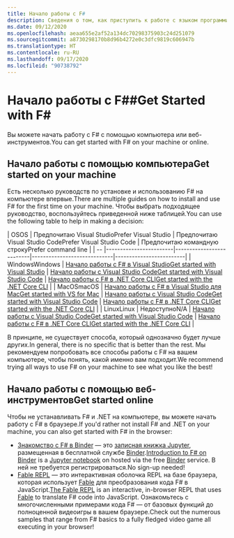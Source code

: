 ```yaml
---
title: Начало работы с F#
description: Сведения о том, как приступить к работе с языком программирования F#.
ms.date: 09/12/2020
ms.openlocfilehash: aeaa655e2af52a134dc70298375903c24d251079
ms.sourcegitcommit: a8730298170b8d96b4272e0c3dfc9819c606947b
ms.translationtype: HT
ms.contentlocale: ru-RU
ms.lasthandoff: 09/17/2020
ms.locfileid: "90738792"
---
```

# <a name="get-started-with-f"></a><span data-ttu-id="3ec8c-103">Начало работы с F#\#</span><span class="sxs-lookup"><span data-stu-id="3ec8c-103">Get Started with F\#</span></span>

<span data-ttu-id="3ec8c-104">Вы можете начать работу с F# с помощью компьютера или веб-инструментов.</span><span class="sxs-lookup"><span data-stu-id="3ec8c-104">You can get started with F# on your machine or online.</span></span>

## <a name="get-started-on-your-machine"></a><span data-ttu-id="3ec8c-105">Начало работы с помощью компьютера</span><span class="sxs-lookup"><span data-stu-id="3ec8c-105">Get started on your machine</span></span>

<span data-ttu-id="3ec8c-106">Есть несколько руководств по установке и использованию F# на компьютере впервые.</span><span class="sxs-lookup"><span data-stu-id="3ec8c-106">There are multiple guides on how to install and use F# for the first time on your machine.</span></span>  <span data-ttu-id="3ec8c-107">Чтобы выбрать подходящее руководство, воспользуйтесь приведенной ниже таблицей.</span><span class="sxs-lookup"><span data-stu-id="3ec8c-107">You can use the following table to help in making a decision:</span></span>

| <span data-ttu-id="3ec8c-108">OS</span><span class="sxs-lookup"><span data-stu-id="3ec8c-108">OS</span></span> | <span data-ttu-id="3ec8c-109">Предпочитаю Visual Studio</span><span class="sxs-lookup"><span data-stu-id="3ec8c-109">Prefer Visual Studio</span></span> | <span data-ttu-id="3ec8c-110">Предпочитаю Visual Studio Code</span><span class="sxs-lookup"><span data-stu-id="3ec8c-110">Prefer Visual Studio Code</span></span> | <span data-ttu-id="3ec8c-111">Предпочитаю командную строку</span><span class="sxs-lookup"><span data-stu-id="3ec8c-111">Prefer command line</span></span> |
| -- |------------------------|--------------------------|-----------------------------|-------------------------|
| <span data-ttu-id="3ec8c-112">Windows</span><span class="sxs-lookup"><span data-stu-id="3ec8c-112">Windows</span></span> | [<span data-ttu-id="3ec8c-113">Начало работы с F# в Visual Studio</span><span class="sxs-lookup"><span data-stu-id="3ec8c-113">Get started with Visual Studio</span></span>](get-started-visual-studio.md) | [<span data-ttu-id="3ec8c-114">Начало работы с Visual Studio Code</span><span class="sxs-lookup"><span data-stu-id="3ec8c-114">Get started with Visual Studio Code</span></span>](get-started-vscode.md) | [<span data-ttu-id="3ec8c-115">Начало работы с F# в .NET Core CLI</span><span class="sxs-lookup"><span data-stu-id="3ec8c-115">Get started with the .NET Core CLI</span></span>](get-started-command-line.md) |
| <span data-ttu-id="3ec8c-116">MacOS</span><span class="sxs-lookup"><span data-stu-id="3ec8c-116">macOS</span></span> | [<span data-ttu-id="3ec8c-117">Начало работы с F# в Visual Studio для Mac</span><span class="sxs-lookup"><span data-stu-id="3ec8c-117">Get started with VS for Mac</span></span>](get-started-with-visual-studio-for-mac.md) | [<span data-ttu-id="3ec8c-118">Начало работы с Visual Studio Code</span><span class="sxs-lookup"><span data-stu-id="3ec8c-118">Get started with Visual Studio Code</span></span>](get-started-vscode.md) | [<span data-ttu-id="3ec8c-119">Начало работы с F# в .NET Core CLI</span><span class="sxs-lookup"><span data-stu-id="3ec8c-119">Get started with the .NET Core CLI</span></span>](get-started-command-line.md) |
| <span data-ttu-id="3ec8c-120">Linux</span><span class="sxs-lookup"><span data-stu-id="3ec8c-120">Linux</span></span> | <span data-ttu-id="3ec8c-121">Недоступно</span><span class="sxs-lookup"><span data-stu-id="3ec8c-121">N/A</span></span> | [<span data-ttu-id="3ec8c-122">Начало работы с Visual Studio Code</span><span class="sxs-lookup"><span data-stu-id="3ec8c-122">Get started with Visual Studio Code</span></span>](get-started-vscode.md) | [<span data-ttu-id="3ec8c-123">Начало работы с F# в .NET Core CLI</span><span class="sxs-lookup"><span data-stu-id="3ec8c-123">Get started with the .NET Core CLI</span></span>](get-started-command-line.md) |

<span data-ttu-id="3ec8c-124">В принципе, не существует способа, который однозначно будет лучше других.</span><span class="sxs-lookup"><span data-stu-id="3ec8c-124">In general, there is no specific that is better than the rest.</span></span> <span data-ttu-id="3ec8c-125">Мы рекомендуем попробовать все способы работы с F# на вашем компьютере, чтобы понять, какой именно вам подходит.</span><span class="sxs-lookup"><span data-stu-id="3ec8c-125">We recommend trying all ways to use F# on your machine to see what you like the best!</span></span>

## <a name="get-started-online"></a><span data-ttu-id="3ec8c-126">Начало работы с помощью веб-инструментов</span><span class="sxs-lookup"><span data-stu-id="3ec8c-126">Get started online</span></span>

<span data-ttu-id="3ec8c-127">Чтобы не устанавливать F# и .NET на компьютере, вы можете начать работу с F# в браузере.</span><span class="sxs-lookup"><span data-stu-id="3ec8c-127">If you'd rather not install F# and .NET on your machine, you can also get started with F# in the browser:</span></span>

* <span data-ttu-id="3ec8c-128">[Знакомство с F# в Binder](https://mybinder.org/v2/gh/dotnet/interactive/main?urlpath=lab) — это [записная книжка Jupyter](https://jupyter.org/), размещенная в бесплатной службе [Binder](https://mybinder.org/).</span><span class="sxs-lookup"><span data-stu-id="3ec8c-128">[Introduction to F# on Binder](https://mybinder.org/v2/gh/dotnet/interactive/main?urlpath=lab) is a [Jupyter notebook](https://jupyter.org/) on hosted via the free [Binder](https://mybinder.org/) service.</span></span> <span data-ttu-id="3ec8c-129">В ней не требуется регистрироваться.</span><span class="sxs-lookup"><span data-stu-id="3ec8c-129">No sign-up needed!</span></span>
* <span data-ttu-id="3ec8c-130">[Fable REPL](https://fable.io/repl/) — это интерактивная оболочка REPL на базе браузера, которая использует [Fable](https://fable.io/) для преобразования кода F# в JavaScript.</span><span class="sxs-lookup"><span data-stu-id="3ec8c-130">[The Fable REPL](https://fable.io/repl/) is an interactive, in-browser REPL that uses [Fable](https://fable.io/) to translate F# code into JavaScript.</span></span> <span data-ttu-id="3ec8c-131">Ознакомьтесь с многочисленными примерами кода F# — от базовых функций до полноценной видеоигры в вашем браузере.</span><span class="sxs-lookup"><span data-stu-id="3ec8c-131">Check out the numerous samples that range from F# basics to a fully fledged video game all executing in your browser!</span></span>
